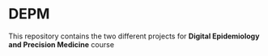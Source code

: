 # DEPM
This repository contains the two different projects for **Digital Epidemiology and Precision Medicine** course
